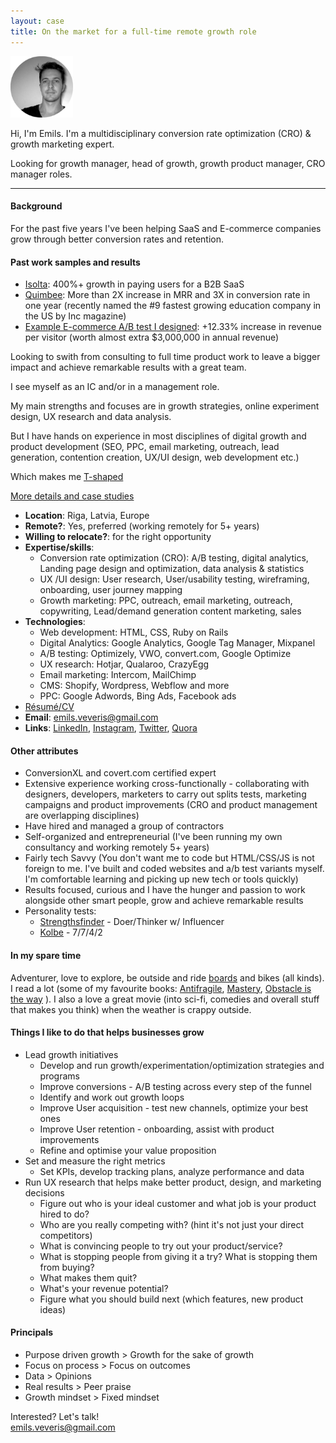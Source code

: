 ```yaml
---
layout: case
title: On the market for a full-time remote growth role
---
```


<img src="/images/ew2.jpg" alt="Emils Veveris" width="100"/>

Hi, I'm Emils. I'm a multidisciplinary conversion rate optimization (CRO) & growth marketing expert.

Looking for growth manager, head of growth, growth product manager, CRO manager roles.

----

#### Background 

For the past five years I've been helping SaaS and E-commerce companies grow through better conversion rates and retention. 


#### Past work samples and results

* [Isolta](https://www.emilsw.com/case-studies/isolta): 400%+ growth in paying users for a B2B SaaS
* [Quimbee](https://www.emilsw.com/case-studies/quimbee): More than 2X increase in MRR and 3X in conversion rate in one year (recently named the #9 fastest growing education company in the US by Inc magazine)
* [Example E-commerce A/B test I designed](https://www.emilsw.com/case-studies/theyconvert): +12.33% increase in revenue per visitor (worth almost extra $3,000,000 in annual revenue) 

Looking to swith from consulting to full time product work to leave a bigger impact and achieve remarkable results with a great team.

I see myself as an IC and/or in a management role. 

My main strengths and focuses are in growth strategies, online experiment design, UX research and data analysis. 

But I have hands on experience in most disciplines of digital growth and product development (SEO, PPC, email marketing, outreach, lead generation, contention creation, UX/UI design, web development etc.)

Which makes me [T-shaped](https://buffer.com/resources/t-shaped-marketer)


[More details and case studies](https://www.emilsw.com/case-studies/)

* **Location**: Riga, Latvia, Europe
* **Remote?**: Yes, preferred (working remotely for 5+ years)
* **Willing to relocate?**:  for the right opportunity
* **Expertise/skills**: 
   * Conversion rate optimization (CRO): A/B testing, digital analytics, Landing page design and optimization, data analysis & statistics 
   * UX /UI design: User research, User/usability testing, wireframing, onboarding, user journey mapping
   * Growth marketing: PPC, outreach, email marketing, outreach, copywriting, Lead/demand generation content marketing, sales 
* **Technologies**: 
   * Web development: HTML, CSS, Ruby on Rails 
   * Digital Analytics: Google Analytics, Google Tag Manager, Mixpanel
   * A/B testing: Optimizely, VWO, convert.com, Google Optimize
   * UX research: Hotjar, Qualaroo, CrazyEgg
   * Email marketing: Intercom, MailChimp
   * CMS: Shopify, Wordpress, Webflow and more
   * PPC: Google Adwords, Bing Ads, Facebook ads
* [Résumé/CV](https://docs.google.com/document/d/1W3O258igaKLH_YiugduWW2WDcfIpJupGX9SxaTBYzsg/edit?usp=sharing) 
* **Email**: emils.veveris@gmail.com 
* **Links**: [LinkedIn](https://www.linkedin.com/in/emilsveveris/), [Instagram](https://www.instagram.com/emils_w/), [Twitter](https://twitter.com/emils_w), [Quora](https://www.quora.com/profile/Emils-Veveris)


#### Other attributes
* ConversionXL and covert.com certified expert
* Extensive experience working cross-functionally - collaborating with designers, developers, marketers to carry out splits tests, marketing campaigns and product improvements (CRO and product management are overlapping disciplines)
* Have hired and managed a group of contractors 
* Self-organized and entrepreneurial (I've been running my own consultancy and working remotely 5+ years)
* Fairly tech Savvy (You don't want me to code but HTML/CSS/JS is not foreign to me. I've built and coded websites and a/b test variants myself. I'm comfortable learning and picking up new tech or tools quickly)
* Results focused, curious and I have the hunger and passion to work alongside other smart people, grow and achieve remarkable results
* Personality tests:
   * [Strengthsfinder](https://drive.google.com/file/d/1HhfPPXNlv7SBxzYcYjPxbaL4VTqvQDZk/view?usp=sharing) - Doer/Thinker w/ Influencer 
   * [Kolbe](https://drive.google.com/file/d/11_s_WXvNgAVsitDN6W9XDvnZs4NWvATS/view?usp=sharing) - 7/7/4/2

#### In my spare time

Adventurer, love to explore, be outside and ride [boards](https://www.instagram.com/p/Bziwj1ihPri/) and bikes (all kinds). I read a lot (some of my favourite books: [Antifragile](https://www.amazon.com/Antifragile-Things-That-Disorder-Incerto/dp/0812979680), [Mastery](https://www.amazon.com/Mastery-Robert-Greene/dp/014312417X), [Obstacle is the way](https://www.amazon.com/Obstacle-Way-Timeless-Turning-Triumph/dp/1591846358) ). I also a love a great movie (into sci-fi, comedies and overall stuff that makes you think) when the weather is crappy outside.


#### Things I like to do that helps businesses grow 

* Lead growth initiatives  
   * Develop and run growth/experimentation/optimization strategies and programs 
   * Improve conversions - A/B testing across every step of the funnel
   * Identify and work out growth loops
   * Improve User acquisition - test new channels, optimize your best ones
   * Improve User retention - onboarding, assist with product improvements
   * Refine and optimise your value proposition
* Set and measure the right metrics
   * Set KPIs, develop tracking plans, analyze performance and data 
* Run UX research that helps make better product, design, and marketing decisions
   * Figure out who is your ideal customer and what job is your product hired to do?
   * Who are you really competing with? (hint it's not just your direct competitors)
   * What is convincing people to try out your product/service?
   * What is stopping people from giving it a try? What is stopping them from buying?
   * What makes them quit?
   * What's your revenue potential?
   * Figure what you should build next (which features, new product ideas)

#### Principals

* Purpose driven growth > Growth for the sake of growth
* Focus on process > Focus on outcomes
* Data > Opinions
* Real results > Peer praise
* Growth mindset > Fixed mindset


Interested? Let's talk!  
emils.veveris@gmail.com

